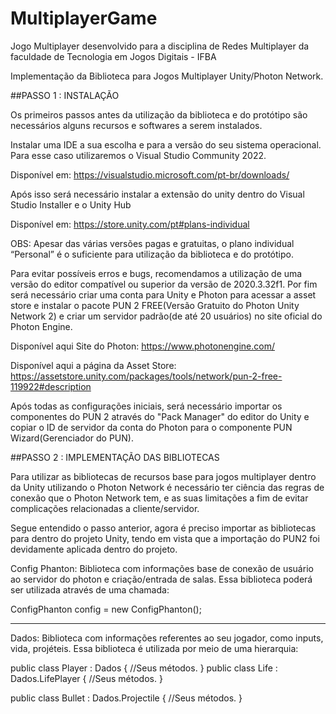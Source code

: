 # MultiplayerGame
Jogo Multiplayer desenvolvido para a disciplina de Redes Multiplayer da faculdade de Tecnologia em Jogos Digitais - IFBA


Implementação da Biblioteca para Jogos Multiplayer Unity/Photon Network.




##PASSO 1 : INSTALAÇÃO


Os primeiros passos antes da utilização da biblioteca e do protótipo são necessários alguns recursos e softwares a serem instalados.


Instalar uma IDE a sua escolha e para a versão do seu sistema operacional. Para esse caso utilizaremos o Visual Studio Community 2022.


Disponível em: https://visualstudio.microsoft.com/pt-br/downloads/


Após isso será necessário instalar a extensão do unity dentro do Visual Studio Installer e o Unity Hub 


Disponível em: https://store.unity.com/pt#plans-individual


OBS: Apesar das várias versões pagas e gratuitas, o plano individual “Personal” é o suficiente para utilização da biblioteca e do protótipo.


Para evitar possíveis erros e bugs, recomendamos a utilização de uma versão do editor compatível ou superior da versão de 2020.3.32f1.
Por fim será necessário criar uma conta para Unity e Photon para acessar a asset store e instalar o pacote PUN 2 FREE(Versão Gratuito do Photon Unity Network 2) e criar um servidor padrão(de até 20 usuários) no site oficial do Photon Engine. 


Disponível aqui Site do Photon: 
https://www.photonengine.com/


Disponível aqui a página da Asset Store: https://assetstore.unity.com/packages/tools/network/pun-2-free-119922#description


Após todas as configurações iniciais, será necessário importar os componentes do PUN 2 através do "Pack Manager" do editor do Unity e copiar o ID de servidor da conta do Photon para  o componente PUN Wizard(Gerenciador do PUN). 



##PASSO 2 : IMPLEMENTAÇÃO DAS BIBLIOTECAS


Para utilizar as bibliotecas de recursos base para jogos multiplayer dentro da Unity utilizando o Photon Network é necessário ter ciência das regras de conexão que o Photon Network tem, e as suas limitações a fim de evitar complicações relacionadas a cliente/servidor.


Segue entendido o passo anterior, agora é preciso importar as bibliotecas para dentro do projeto Unity, tendo em vista que a importação do PUN2 foi devidamente aplicada dentro do projeto.


Config Phanton: Biblioteca com informações base de conexão de usuário ao servidor do photon e criação/entrada de salas.
Essa biblioteca poderá ser utilizada através de uma chamada:


ConfigPhanton config = new ConfigPhanton();
________________




Dados: Biblioteca com informações referentes ao seu jogador, como inputs, vida, projéteis.
Essa biblioteca é utilizada por meio de uma hierarquia:


public class Player : Dados 
{
//Seus métodos.
}
public class Life : Dados.LifePlayer
{
//Seus métodos.
}


public class Bullet : Dados.Projectile
{
//Seus métodos.
}
